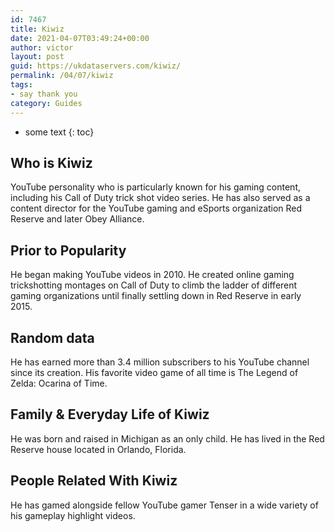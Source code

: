 ```yaml
---
id: 7467
title: Kiwiz
date: 2021-04-07T03:49:24+00:00
author: victor
layout: post
guid: https://ukdataservers.com/kiwiz/
permalink: /04/07/kiwiz
tags:
- say thank you
category: Guides
---
```


* some text
{: toc}


## Who is Kiwiz



YouTube personality who is particularly known for his gaming content, including his Call of Duty trick shot video series. He has also served as a content director for the YouTube gaming and eSports organization Red Reserve and later Obey Alliance. 

                
                
                
## Prior to Popularity



He began making YouTube videos in 2010. He created online gaming trickshotting montages on Call of Duty to climb the ladder of different gaming organizations until finally settling down in Red Reserve in early 2015. 

                
                
                
## Random data



He has earned more than 3.4 million subscribers to his YouTube channel since its creation. His favorite video game of all time is The Legend of Zelda: Ocarina of Time. 

                
                
                
## Family & Everyday Life of Kiwiz



He was born and raised in Michigan as an only child. He has lived in the Red Reserve house located in Orlando, Florida. 

                
                
                
## People Related With Kiwiz



He has gamed alongside fellow YouTube gamer Tenser in a wide variety of his gameplay highlight videos. 

                
              
            
          
          
          